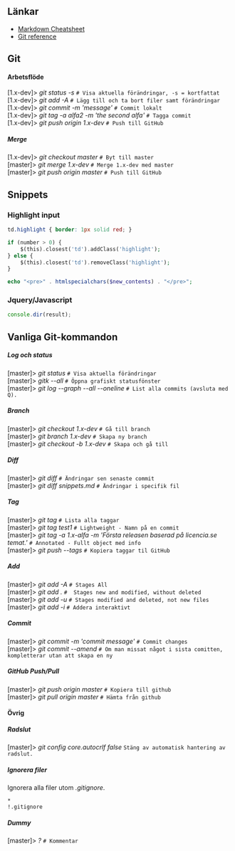 ## Länkar

* [Markdown Cheatsheet](https://github.com/adam-p/markdown-here/wiki/Markdown-Cheatsheet)
* [Git reference](http://gitref.org/basic/)

## Git

#### Arbetsflöde
[1.x-dev]> *git status -s* `# Visa aktuella förändringar, -s = kortfattat`  
[1.x-dev]> *git add -A* `# Lägg till och ta bort filer samt förändringar`  
[1.x-dev]> *git commit -m 'message'* `# Commit lokalt`  
[1.x-dev]> *git tag -a alfa2 -m 'the second alfa'* `# Tagga commit`  
[1.x-dev]> *git push origin 1.x-dev* `# Push till GitHub`  

##### Merge
[1.x-dev]> *git checkout master* `# Byt till master`  
[master]> *git merge 1.x-dev* `# Merge 1.x-dev med master `  
[master]> *git push origin master* `# Push till GitHub`

## Snippets

### Highlight input

```css
td.highlight { border: 1px solid red; }
```

```php
if (number > 0) {
    $(this).closest('td').addClass('highlight');
} else {
    $(this).closest('td').removeClass('highlight');
}
```

```php
echo "<pre>" . htmlspecialchars($new_contents) . "</pre>";
```

### Jquery/Javascript

```javascript
console.dir(result);
```  

## Vanliga Git-kommandon

##### Log och status  
[master]> *git status* `# Visa aktuella förändringar`  
[master]> *gitk --all* `# Öppna grafiskt statusfönster`  
[master]> *git log --graph --all --oneline* `# List alla commits (avsluta med Q).`  

##### Branch
[master]> *git checkout 1.x-dev* `# Gå till branch`  
[master]> *git branch 1.x-dev* `# Skapa ny branch`  
[master]> *git checkout -b 1.x-dev* `# Skapa och gå till`  

##### Diff
[master]> *git diff* `# Ändringar sen senaste commit`  
[master]> *git diff snippets.md* `# Ändringar i specifik fil`  

##### Tag
[master]> *git tag* `# Lista alla taggar`  
[master]> *git tag test1* `# Lightweight - Namn på en commit`  
[master]> *git tag -a 1.x-alfa -m 'Första releasen baserad på licencia.se temat.'* `# Annotated - Fullt object med info`  
[master]> *git push --tags* `# Kopiera taggar til GitHub`  

##### Add
[master]> *git add -A* `# Stages All`  
[master]> *git add .* `#  Stages new and modified, without deleted`  
[master]> *git add -u* `# Stages modified and deleted, not new files`  
[master]> *git add -i* `# Addera interaktivt`  

##### Commit
[master]> *git commit -m 'commit message'* `# Commit changes`  
[master]> *git commit --amend* `# Om man missat något i sista comitten, kompletterar utan att skapa en ny`  

##### GitHub Push/Pull 
[master]> *git push origin master* `# Kopiera till github`  
[master]> *git pull origin master* `# Hämta från github`  

#### Övrig

##### Radslut
[master]> *git config core.autocrlf false* `Stäng av automatisk hantering av radslut.`  

##### Ignorera filer
Ignorera alla filer utom *.gitignore*.
```
*
!.gitignore
```

##### Dummy
[master]> *?* `# Kommentar`  